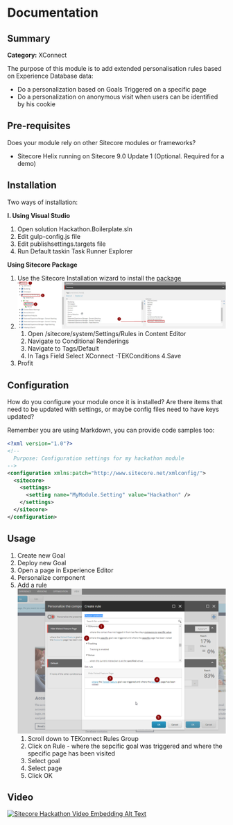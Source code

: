 # Documentation

## Summary

**Category:** XConnect

The purpose of this module is to add extended personalisation rules based on Experience Database data:
- Do a personalization based on Goals Triggered on a specific page
- Do a personalization on anonymous visit when users can be identified by his cookie

## Pre-requisites

Does your module rely on other Sitecore modules or frameworks?

- Sitecore Helix running on Sitecore 9.0 Update 1 (Optional. Required for a demo)

## Installation

Two ways of installation:

**I. Using Visual Studio** 
1. Open solution Hackathon.Boilerplate.sln
2. Edit gulp-config.js file
3. Edit publishsettings.targets file
4. Run Default taskin Task Runner Explorer

**Using Sitecore Package**

1. Use the Sitecore Installation wizard to install the [package](#https://drive.google.com/open?id=12Nvm1Y0GR59S3ku1X-lTqdvPnKnszDak)
2. ![Add TEKconnect Rule to Conditional Renderings](images/doc2.png?raw=true "Add TEKconnect Rule to Conditional Renderings")
    1. Open /sitecore/system/Settings/Rules in Content Editor
    2. Navigate to Conditional Renderings
    3. Navigate to Tags/Default
    4. In Tags Field Select XConnect -TEKConditions
    4.Save
3. Profit

## Configuration

How do you configure your module once it is installed? Are there items that need to be updated with settings, or maybe config files need to have keys updated?

Remember you are using Markdown, you can provide code samples too:

```xml
<?xml version="1.0"?>
<!--
  Purpose: Configuration settings for my hackathon module
-->
<configuration xmlns:patch="http://www.sitecore.net/xmlconfig/">
  <sitecore>
    <settings>
      <setting name="MyModule.Setting" value="Hackathon" />
    </settings>
  </sitecore>
</configuration>
```

## Usage
1. Create new Goal
2. Deploy new Goal
3. Open a page in Experience Editor
4. Personalize component 
5. Add a rule
![Add TEKconnect Rule](images/doc1.png?raw=true "Add TEKconnect Rule")
    1. Scroll down to TEKonnect Rules Group
    2. Click on Rule - where the sepcific goal was triggered and where the specific  page has been visited
    3. Select goal
    4. Select page
    5. Click OK 

## Video

[![Sitecore Hackathon Video Embedding Alt Text](https://img.youtube.com/vi/q9eGsaBv58U/0.jpg)](https://youtu.be/q9eGsaBv58U)
